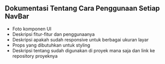 ## Dokumentasi Tentang Cara Penggunaan Setiap NavBar
- Foto komponen UI
- Deskripsi fitur-fitur dan penggunaanya
- Deskripsi apakah sudah responsive untuk berbagai ukuran layar
- Props yang dibutuhkan untuk styling
- Deskripsi tentang sudah digunakan di proyek mana saja dan link ke repository proyeknya
